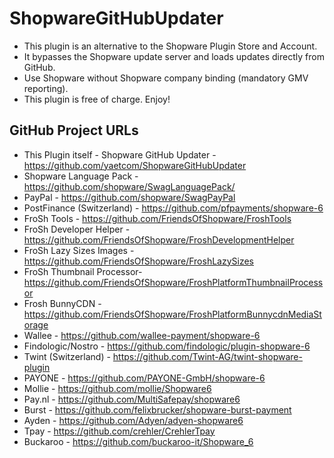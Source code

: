 # ShopwareGitHubUpdater

* This plugin is an alternative to the Shopware Plugin Store and Account.
* It bypasses the Shopware update server and loads updates directly from GitHub.
* Use Shopware without Shopware company binding (mandatory GMV reporting).
* This plugin is free of charge. Enjoy!

## GitHub Project URLs

* This Plugin itself - Shopware GitHub Updater - https://github.com/yaetcom/ShopwareGitHubUpdater
* Shopware Language Pack - https://github.com/shopware/SwagLanguagePack/
* PayPal - https://github.com/shopware/SwagPayPal
* PostFinance (Switzerland) - https://github.com/pfpayments/shopware-6
* FroSh Tools - https://github.com/FriendsOfShopware/FroshTools
* FroSh Developer Helper - https://github.com/FriendsOfShopware/FroshDevelopmentHelper
* FroSh Lazy Sizes Images - https://github.com/FriendsOfShopware/FroshLazySizes
* FroSh Thumbnail Processor- https://github.com/FriendsOfShopware/FroshPlatformThumbnailProcessor
* Frosh BunnyCDN - https://github.com/FriendsOfShopware/FroshPlatformBunnycdnMediaStorage
* Wallee - https://github.com/wallee-payment/shopware-6
* Findologic/Nostro - https://github.com/findologic/plugin-shopware-6
* Twint (Switzerland) - https://github.com/Twint-AG/twint-shopware-plugin
* PAYONE - https://github.com/PAYONE-GmbH/shopware-6
* Mollie - https://github.com/mollie/Shopware6
* Pay.nl - https://github.com/MultiSafepay/shopware6
* Burst - https://github.com/felixbrucker/shopware-burst-payment
* Ayden - https://github.com/Adyen/adyen-shopware6
* Tpay - https://github.com/crehler/CrehlerTpay
* Buckaroo - https://github.com/buckaroo-it/Shopware_6
